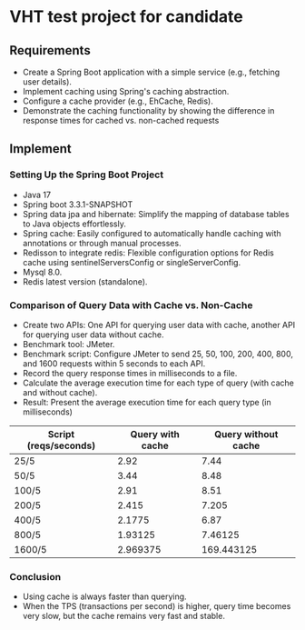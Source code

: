 # VHT test project for candidate

## Requirements

- Create a Spring Boot application with a simple service (e.g., fetching user details).
- Implement caching using Spring's caching abstraction.
- Configure a cache provider (e.g., EhCache, Redis).
- Demonstrate the caching functionality by showing the difference in response times for cached vs. non-cached requests

## Implement

### Setting Up the Spring Boot Project

- Java 17
- Spring boot 3.3.1-SNAPSHOT
- Spring data jpa and hibernate: Simplify the mapping of database tables to Java objects effortlessly.
- Spring cache: Easily configured to automatically handle caching with annotations or through manual processes.
- Redisson to integrate redis: Flexible configuration options for Redis cache using sentinelServersConfig or singleServerConfig.
- Mysql 8.0.
- Redis latest version (standalone).

### Comparison of Query Data with Cache vs. Non-Cache

- Create two APIs: One API for querying user data with cache, another API for querying user data without cache.
- Benchmark tool: JMeter.
- Benchmark script: Configure JMeter to send 25, 50, 100, 200, 400, 800, and 1600 requests within 5 seconds to each API.
- Record the query response times in milliseconds to a file.
- Calculate the average execution time for each type of query (with cache and without cache).
- Result: Present the average execution time for each query type (in milliseconds)

| Script (reqs/seconds) | Query with cache | Query without cache |
|-----------------------|------------------|---------------------|
| 25/5                  | 2.92             | 7.44                |
| 50/5                  | 3.44             | 8.48                |
| 100/5                 | 2.91             | 8.51                |
| 200/5                 | 2.415            | 7.205               |
| 400/5                 | 2.1775           | 6.87                |
| 800/5                 | 1.93125          | 7.46125             |
| 1600/5                | 2.969375         | 169.443125          |


### Conclusion

- Using cache is always faster than querying.
- When the TPS (transactions per second) is higher, query time becomes very slow, but the cache remains very fast and stable.

